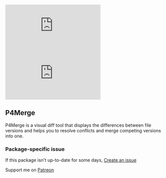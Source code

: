 [![](https://img.shields.io/chocolatey/v/p4merge.install?color=green&label=p4merge)](https://chocolatey.org/packages/p4merge.install) [![](https://img.shields.io/chocolatey/dt/p4merge.install)](https://chocolatey.org/packages/p4merge.install)

## P4Merge
P4Merge is a visual diff tool that displays the differences between file versions and helps you 
to resolve conflicts and merge competing versions into one.

### Package-specific issue
If this package isn't up-to-date for some days, [Create an issue](https://github.com/tunisiano187/Chocolatey-packages/issues/new/choose)

Support me on [Patreon](https://www.patreon.com/bePatron?u=39585820)

